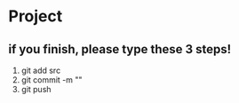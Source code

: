 # Project
## if you finish, please type these 3 steps!
1. git add src
2. git commit -m ""
3. git push
